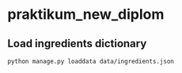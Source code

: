 # praktikum_new_diplom


## Load ingredients dictionary

```bash
python manage.py loaddata data/ingredients.json
```